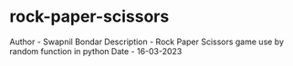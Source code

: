 # rock-paper-scissors

Author - Swapnil Bondar
Description - Rock Paper Scissors game use by random function in python 
Date - 16-03-2023
